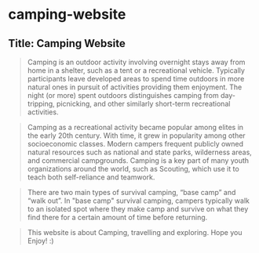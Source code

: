 # camping-website

## Title: Camping Website


> Camping is an outdoor activity involving overnight stays away from home in a shelter, such as a tent or a recreational vehicle. Typically participants leave developed areas to spend time outdoors in more natural ones in pursuit of activities providing them enjoyment. The night (or more) spent outdoors distinguishes camping from day-tripping, picnicking, and other similarly short-term recreational activities.

> Camping as a recreational activity became popular among elites in the early 20th century. With time, it grew in popularity among other socioeconomic classes. Modern campers frequent publicly owned natural resources such as national and state parks, wilderness areas, and commercial campgrounds. Camping is a key part of many youth organizations around the world, such as Scouting, which use it to teach both self-reliance and teamwork.

> There are two main types of survival camping, “base camp” and “walk out”. In "base camp" survival camping, campers typically walk to an isolated spot where they make camp and survive on what they find there for a certain amount of time before returning.

> This website is about Camping, travelling and exploring. Hope you Enjoy! :)
